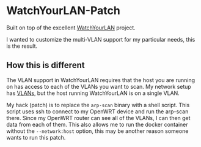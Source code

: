 # WatchYourLAN-Patch

Built on top of the excellent [WatchYourLAN](https://github.com/aceberg/WatchYourLAN) project.

I wanted to customize the multi-VLAN support for my particular needs, this is the result.

## How this is different

The VLAN support in WatchYourLAN requires that the host you are running on has access to each of the VLANs you want to scan.
My network setup has [VLANs](https://lowtek.ca/roo/2023/openwrt-vlans-for-guest-and-iot-networks/), but the host running WatchYourLAN is on a single VLAN.

My hack (patch) is to replace the `arp-scan` binary with a shell script. This script uses ssh to connect to my OpenWRT device and run the arp-scan there.
Since my OpenWRT router can see all of the VLANs, I can then get data from each of them. This also allows me to run the docker container without the `--network:host`
option, this may be another reason someone wants to run this patch.

